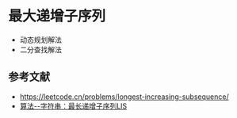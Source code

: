 # 最大递增子序列

- 动态规划解法
- 二分查找解法

## 参考文献

- https://leetcode.cn/problems/longest-increasing-subsequence/
- [算法--字符串：最长递增子序列LIS](https://www.cnblogs.com/clarino/p/12416969.html)
